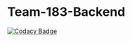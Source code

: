 # Team-183-Backend
[![Codacy Badge](https://api.codacy.com/project/badge/Grade/6c9d7de398b64a68bf8446209a78f342)](https://app.codacy.com/gh/BuildForSDG/Team-183-Backend?utm_source=github.com&utm_medium=referral&utm_content=BuildForSDG/Team-183-Backend&utm_campaign=Badge_Grade_Settings)